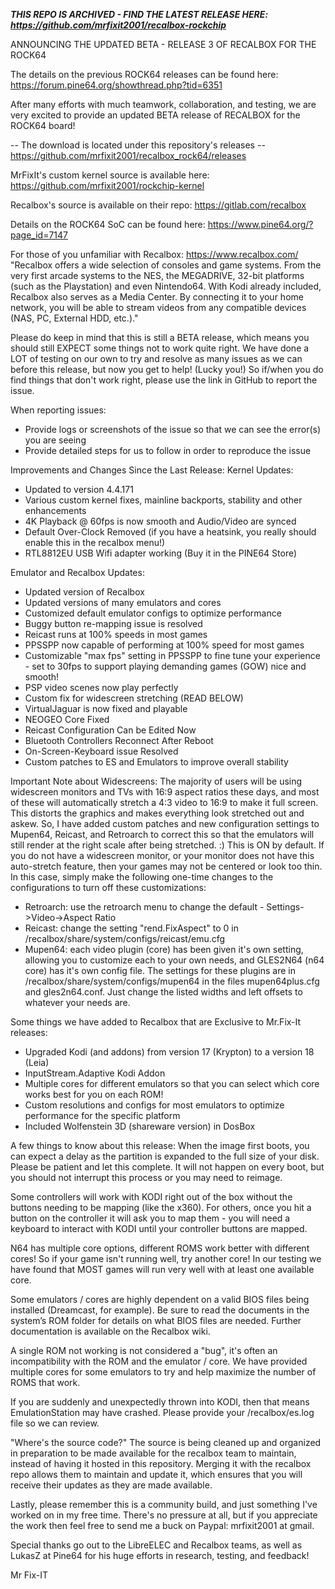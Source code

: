 ***THIS REPO IS ARCHIVED - FIND THE LATEST RELEASE HERE: https://github.com/mrfixit2001/recalbox-rockchip***


ANNOUNCING THE UPDATED BETA - RELEASE 3 OF RECALBOX FOR THE ROCK64

The details on the previous ROCK64 releases can be found here: https://forum.pine64.org/showthread.php?tid=6351

After many efforts with much teamwork, collaboration, and testing, we are very excited to provide an updated BETA release of RECALBOX for the ROCK64 board!

-- The download is located under this repository's releases -- 
https://github.com/mrfixit2001/recalbox_rock64/releases

MrFixIt's custom kernel source is available here: https://github.com/mrfixit2001/rockchip-kernel

Recalbox's source is available on their repo: https://gitlab.com/recalbox

Details on the ROCK64 SoC can be found here: 
https://www.pine64.org/?page_id=7147

For those of you unfamiliar with Recalbox: https://www.recalbox.com/ 
"Recalbox offers a wide selection of consoles and game systems. From the very first arcade systems to the NES, the MEGADRIVE, 32-bit platforms (such as the Playstation) and even Nintendo64. With Kodi already included, Recalbox also serves as a Media Center. By connecting it to your home network, you will be able to stream videos from any compatible devices (NAS, PC, External HDD, etc.)."

Please do keep in mind that this is still a BETA release, which means you should still EXPECT some things not to work quite right. We have done a LOT of testing on our own to try and resolve as many issues as we can before this release, but now you get to help! (Lucky you!) So if/when you do find things that don't work right, please use the link in GitHub to report the issue.

When reporting issues:
- Provide logs or screenshots of the issue so that we can see the error(s) you are seeing
- Provide detailed steps for us to follow in order to reproduce the issue

Improvements and Changes Since the Last Release:
Kernel Updates:
- Updated to version 4.4.171
- Various custom kernel fixes, mainline backports, stability and other enhancements
- 4K Playback @ 60fps is now smooth and Audio/Video are synced
- Default Over-Clock Removed (if you have a heatsink, you really should enable this in the recalbox menu!)
- RTL8812EU USB Wifi adapter working (Buy it in the PINE64 Store)

Emulator and Recalbox Updates:
- Updated version of Recalbox
- Updated versions of many emulators and cores
- Customized default emulator configs to optimize performance
- Buggy button re-mapping issue is resolved
- Reicast runs at 100% speeds in most games
- PPSSPP now capable of performing at 100% speed for most games
- Customizable "max fps" setting in PPSSPP to fine tune your experience - set to 30fps to support playing demanding games (GOW) nice and smooth!
- PSP video scenes now play perfectly
- Custom fix for widescreen stretching (READ BELOW)
- VirtualJaguar is now fixed and playable
- NEOGEO Core Fixed
- Reicast Configuration Can be Edited Now
- Bluetooth Controllers Reconnect After Reboot
- On-Screen-Keyboard issue Resolved
- Custom patches to ES and Emulators to improve overall stability

Important Note about Widescreens:
The majority of users will be using widescreen monitors and TVs with 16:9 aspect ratios these days, and most of these will automatically stretch a 4:3 video to 16:9 to make it full screen. This distorts the graphics and makes everything look stretched out and askew. So, I have added custom patches and new configuration settings to Mupen64, Reicast, and Retroarch to correct this so that the emulators will still render at the right scale after being stretched. :) This is ON by default. 
If you do not have a widescreen monitor, or your monitor does not have this auto-stretch feature, then your games may not be centered or look too thin. In this case, simply make the following one-time changes to the configurations to turn off these customizations:
- Retroarch: use the retroarch menu to change the default - Settings->Video->Aspect Ratio
- Reicast: change the setting "rend.FixAspect" to 0 in /recalbox/share/system/configs/reicast/emu.cfg 
- Mupen64: each video plugin (core) has been given it's own setting, allowing you to customize each to your own needs, and GLES2N64 (n64 core) has it's own config file. The settings for these plugins are in /recalbox/share/system/configs/mupen64 in the files mupen64plus.cfg and gles2n64.conf. Just change the listed widths and left offsets to whatever your needs are.

Some things we have added to Recalbox that are Exclusive to Mr.Fix-It releases:
- Upgraded Kodi (and addons) from version 17 (Krypton) to a version 18 (Leia)
- InputStream.Adaptive Kodi Addon
- Multiple cores for different emulators so that you can select which core works best for you on each ROM!
- Custom resolutions and configs for most emulators to optimize performance for the specific platform
- Included Wolfenstein 3D (shareware version) in DosBox

A few things to know about this release:
When the image first boots, you can expect a delay as the partition is expanded to the full size of your disk. Please be patient and let this complete. It will not happen on every boot, but you should not interrupt this process or you may need to reimage.

Some controllers will work with KODI right out of the box without the buttons needing to be mapping (like the x360). For others, once you hit a button on the controller it will ask you to map them - you will need a keyboard to interact with KODI until your controller buttons are mapped.

N64 has multiple core options, different ROMS work better with different cores! So if your game isn't running well, try another core! In our testing we have found that MOST games will run very well with at least one available core.

Some emulators / cores are highly dependent on a valid BIOS files being installed (Dreamcast, for example). Be sure to read the documents in the system’s ROM folder for details on what BIOS files are needed. Further documentation is available on the Recalbox wiki.

A single ROM not working is not considered a "bug", it's often an incompatibility with the ROM and the emulator / core. We have provided multiple cores for some emulators to try and help maximize the number of ROMS that work.

If you are suddenly and unexpectedly thrown into KODI, then that means EmulationStation may have crashed. Please provide your /recalbox/es.log file so we can review.

"Where's the source code?" The source is being cleaned up and organized in preparation to be made available for the recalbox team to maintain, instead of having it hosted in this repository. Merging it with the recalbox repo allows them to maintain and update it, which ensures that you will receive their updates as they are made available.

Lastly, please remember this is a community build, and just something I've worked on in my free time. There's no pressure at all, but if you appreciate the work then feel free to send me a buck on Paypal: mrfixit2001 at gmail.

Special thanks go out to the LibreELEC and Recalbox teams, as well as LukasZ at Pine64 for his huge efforts in research, testing, and feedback!

Mr Fix-IT
